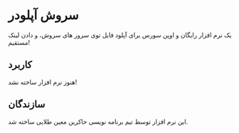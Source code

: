 # سروش آپلودر
یک نرم افزار رایگان و اوپن سورس برای آپلود فایل توی سرور های سروش، و دادن لینک مستقیم!
## کاربرد
هنوز نرم افزار ساخته نشد!
## سازندگان
این نرم افزار توسط تیم برنامه نویسی حاکرین معین طلایی ساخته شد.
